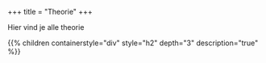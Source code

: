 +++
title = "Theorie"
+++

Hier vind je alle theorie

{{% children containerstyle="div" style="h2" depth="3" description="true" %}}
